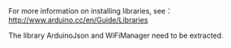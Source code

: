For more information on installing libraries, see：http://www.arduino.cc/en/Guide/Libraries

The library ArduinoJson and WiFiManager need to be extracted.